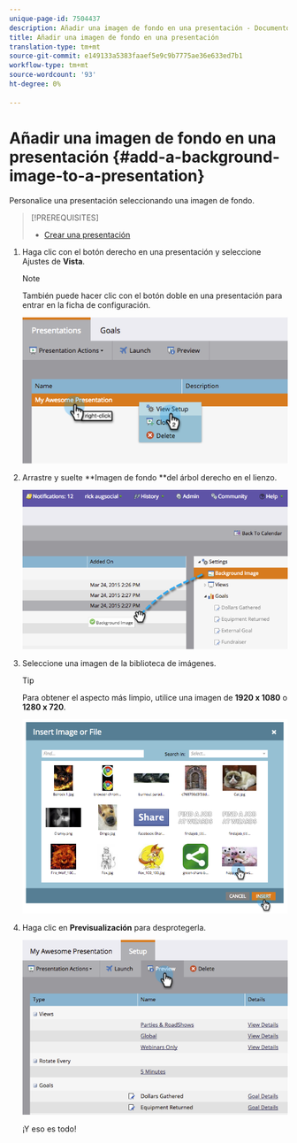 ```yaml
---
unique-page-id: 7504437
description: Añadir una imagen de fondo en una presentación - Documentos de marketing - Documentación del producto
title: Añadir una imagen de fondo en una presentación
translation-type: tm+mt
source-git-commit: e149133a5383faaef5e9c9b7775ae36e633ed7b1
workflow-type: tm+mt
source-wordcount: '93'
ht-degree: 0%

---
```



# Añadir una imagen de fondo en una presentación {#add-a-background-image-to-a-presentation}

Personalice una presentación seleccionando una imagen de fondo.

>[!PREREQUISITES]
>
>* [Crear una presentación](create-a-presentation.md)

>



1. Haga clic con el botón derecho en una presentación y seleccione Ajustes de **Vista**.

   >[!NOTE]
   >
   >También puede hacer clic con el botón doble en una presentación para entrar en la ficha de configuración.

   ![](assets/image2015-3-24-14-3a36-3a52.png)

1. Arrastre y suelte **Imagen de fondo **del árbol derecho en el lienzo.

   ![](assets/image2015-3-24-14-3a39-3a40.png)

1. Seleccione una imagen de la biblioteca de imágenes.

   >[!TIP]
   >
   >Para obtener el aspecto más limpio, utilice una imagen de **1920 x 1080** o **1280 x 720**.

   ![](assets/image2015-3-24-14-3a47-3a57.png)

1. Haga clic en **Previsualización** para desprotegerla.

   ![](assets/image2015-3-24-14-3a51-3a1.png)

   ¡Y eso es todo!

